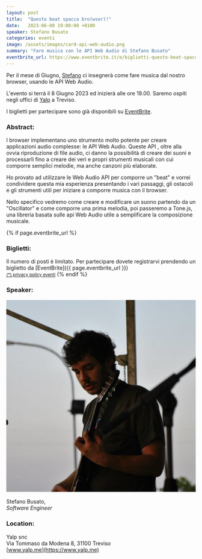 ```yaml
---
layout: post
title:  "Questo beat spacca bro(wser)!"
date:   2023-06-08 19:00:00 +0100
speaker: Stefano Busato
categories: eventi
image: /assets/images/card-api-web-audio.png
summary: "Fare musica con le API Web Audio di Stefano Busato"
eventbrite_url: https://www.eventbrite.it/e/biglietti-questo-beat-spacca-browser-fare-musica-con-le-api-web-audio-640718415027
---
```


Per il mese di Giugno, [Stefano](#speaker) ci insegnerà come fare musica dal nostro browser, usando le API Web Audio.

L'evento si terrà il 8 Giugno 2023 ed inizierà alle ore 19.00. Saremo ospiti negli uffici di [Yalp](#location) a Treviso.

I biglietti per partecipare sono già disponibili su [EventBrite](#tickets).

<h3>Abstract:</h3>

I browser implementano uno strumento molto potente per creare applicazioni audio complesse: le API Web Audio. 
Queste API , oltre alla ovvia riproduzione di file audio, ci danno la possibilità di creare dei suoni e processarli fino a creare dei veri e propri strumenti musicali con cui comporre semplici melodie, ma anche canzoni più elaborate. 

Ho provato ad utilizzare le Web Audio API per comporre un "beat" e vorrei condividere questa mia esperienza presentando i vari passaggi, gli ostacoli e gli strumenti utili per iniziare a comporre musica con il browser.

Nello specifico vedremo come creare e modificare un suono partendo da un "Oscillator" e come comporre una prima melodia, poi passeremo a Tone.js, una libreria basata sulle api Web Audio utile a semplificare la composizione musicale.

{% if page.eventbrite_url %}
<a id="tickets"></a>

<h3>Biglietti:</h3>
Il numero di posti è limitato. Per partecipare dovete registrarvi prendendo un biglietto da [EventBrite]({{ page.eventbrite_url }})<br/>
<small><a href="#privacy-policy">(*) privacy policy eventi</a></small>
{% endif %}

<a id="speaker"></a>

<h3>Speaker:</h3>

<div class="speaker-container">
    <img src="/assets/images/speaker-stefano-busato.jpeg" />
    <p>
        Stefano Busato,<br />
        <i>Software Engineer</i>
    </p>
    <p>
    </p>
    <p class="clear"></p>
</div>

<a id="location"></a>

<h3>Location:</h3>

Yalp snc<br/>
Via Tommaso da Modena 8, 31100 Treviso<br/>
[www.yalp.me](https://www.yalp.me)
